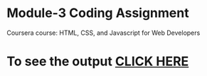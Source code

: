 # Module-3 Coding Assignment

Coursera course: HTML, CSS, and Javascript for Web Developers

# To see the output [CLICK HERE](https://lamthanh912.github.io/cousera-assignment/module3-solution/index.html)
